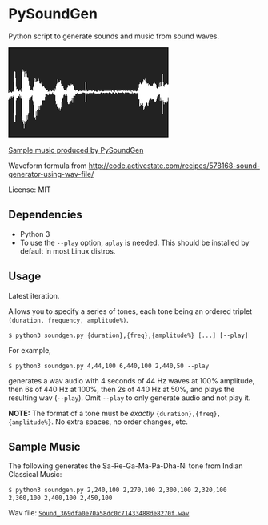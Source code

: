 # PySoundGen

Python script to generate sounds and music from sound waves.

![plot](plot.png)

[Sample music produced by PySoundGen](#sample-music)

Waveform formula from http://code.activestate.com/recipes/578168-sound-generator-using-wav-file/

License: MIT


## Dependencies

  - Python 3
  - To use the `--play`  option, `aplay` is needed. This should be installed by default in most Linux distros.


## Usage

Latest iteration.

Allows you to specify a series of tones, each tone being an ordered triplet `(duration, frequency, amplitude%)`.

    $ python3 soundgen.py {duration},{freq},{amplitude%} [...] [--play]

For example,

    $ python3 soundgen.py 4,44,100 6,440,100 2,440,50 --play

generates a wav audio with 4 seconds of 44 Hz waves at 100% amplitude, then 6s of 440 Hz at 100%, then 2s of 440 Hz at 50%,
and plays the resulting wav (`--play`). Omit `--play` to only generate audio and not play it.

**NOTE:** The format of a tone must be *exactly* `{duration},{freq},{amplitude%}`. No extra spaces, no order changes, etc.


## Sample Music

The following generates the Sa-Re-Ga-Ma-Pa-Dha-Ni tone from Indian Classical Music:

    $ python3 soundgen.py 2,240,100 2,270,100 2,300,100 2,320,100 2,360,100 2,400,100 2,450,100

Wav file: [`Sound_369dfa0e70a58dc0c71433488de8270f.wav`](./Sound_369dfa0e70a58dc0c71433488de8270f.wav)


